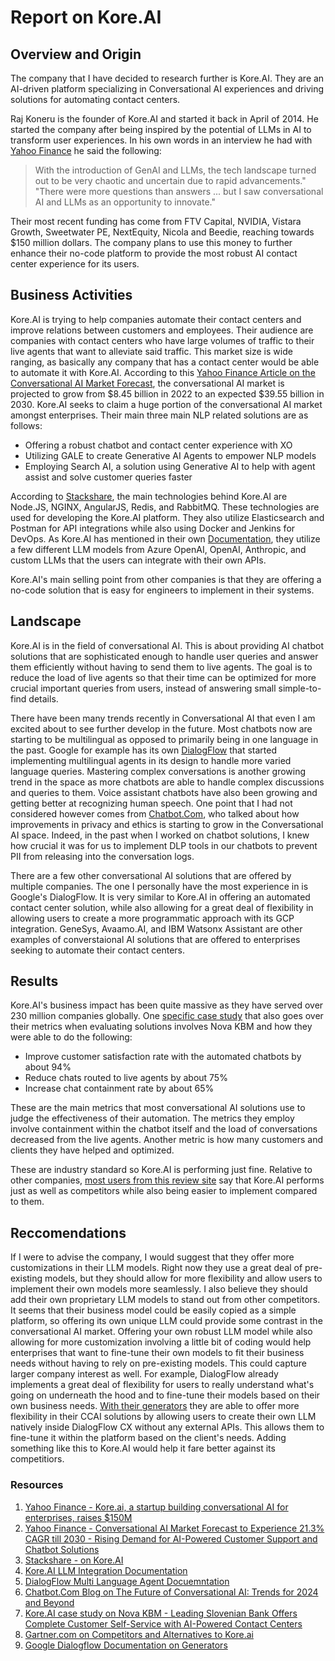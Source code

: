 # Report on Kore.AI

## Overview and Origin

The company that I have decided to research further is Kore.AI. They are an AI-driven platform specializing in Conversational AI experiences and driving solutions for automating contact centers.

Raj Koneru is the founder of Kore.AI and started it back in April of 2014. He started the company after being inspired by the potential of LLMs in AI to transform user experiences. In his own words in an interview he had with [Yahoo Finance](https://finance.yahoo.com/news/kore-ai-startup-building-conversational-120057028.html?guccounter=1) he said the following:

> With the introduction of GenAI and LLMs, the tech landscape turned out to be very chaotic and uncertain due to rapid advancements." "There were more questions than answers ... but I saw conversational AI and LLMs as an opportunity to innovate."

Their most recent funding has come from FTV Capital, NVIDIA, Vistara Growth, Sweetwater PE, NextEquity, Nicola and Beedie, reaching towards $150 million dollars. The company plans to use this money to further enhance their no-code platform to provide the most robust AI contact center experience for its users.

## Business Activities

Kore.AI is trying to help companies automate their contact centers and improve relations between customers and employees. Their audience are companies with contact centers who have large volumes of traffic to their live agents that want to alleviate said traffic. This market size is wide ranging, as basically any company that has a contact center would be able to automate it with Kore.AI. According to this [Yahoo Finance Article on the Conversational AI Market Forecast](https://finance.yahoo.com/news/conversational-ai-market-forecast-experience-103900663.html), the conversational AI market is projected to grow from $8.45 billion in 2022 to an expected $39.55 billion in 2030. Kore.AI seeks to claim a huge portion of the conversational AI market amongst enterprises. Their main three main NLP related solutions are as follows:

* Offering a robust chatbot and contact center experience with XO
* Utilizing GALE to create Generative AI Agents to empower NLP models
* Employing Search AI, a solution using Generative AI to help with agent assist and solve customer queries faster

According to [Stackshare](https://stackshare.io/kore-ai/kore-ai), the main technologies behind Kore.AI are Node.JS, NGINX, AngularJS, Redis, and RabbitMQ. These technologies are used for developing the Kore.AI platform. They also utilize Elasticsearch and Postman for API integrations while also using Docker and Jenkins for DevOps. As Kore.AI has mentioned in their own [Documentation](https://developer.kore.ai/docs/bots/nlp/llm-integration/), they utilize a few different LLM models from Azure OpenAI, OpenAI, Anthropic, and custom LLMs that the users can integrate with their own APIs.

Kore.AI's main selling point from other companies is that they are offering a no-code solution that is easy for engineers to implement in their systems.  

## Landscape

Kore.AI is in the field of conversational AI. This is about providing AI chatbot solutions that are sophisticated enough to handle user queries and answer them efficiently without having to send them to live agents. The goal is to reduce the load of live agents so that their time can be optimized for more crucial important queries from users, instead of answering small simple-to-find details.

There have been many trends recently in Conversational AI that even I am excited about to see further develop in the future. Most chatbots now are starting to be multilingual as opposed to primarily being in one language in the past. Google for example has its own [DialogFlow](https://cloud.google.com/dialogflow/es/docs/agents-multilingual) that started implementing multilingual agents in its design to handle more varied language queries. Mastering complex conversations is another growing trend in the space as more chatbots are able to handle complex discussions and queries to them. Voice assistant chatbots have also been growing and getting better at recognizing human speech. One point that I had not considered however comes from [Chatbot.Com](https://www.chatbot.com/blog/future-of-conversational-ai/), who talked about how improvements in privacy and ethics is starting to grow in the Conversational AI space. Indeed, in the past when I worked on chatbot solutions, I knew how crucial it was for us to implement DLP tools in our chatbots to prevent PII from releasing into the conversation logs.

There are a few other conversational AI solutions that are offered by multiple companies. The one I personally have the most experience in is Google's DialogFlow. It is very similar to Kore.AI in offering an automated contact center solution, while also allowing for a great deal of flexibility in allowing users to create a more programmatic approach with its GCP integration. GeneSys, Avaamo.AI, and IBM Watsonx Assistant are other examples of converstaional AI solutions that are offered to enterprises seeking to automate their contact centers.  

## Results

Kore.AI's business impact has been quite massive as they have served over 230 million companies globally. One [specific case study](https://info.kore.ai/leading-slovenian-bank-offers-seamless-customer-experience-with-ai-powered-contact-centers) that also goes over their metrics when evaluating solutions involves Nova KBM and how they were able to do the following:

* Improve customer satisfaction rate with the automated chatbots by about 94%
* Reduce chats routed to live agents by about 75%
* Increase chat containment rate by about 65%

These are the main metrics that most conversational AI solutions use to judge the effectiveness of their automation. The metrics they employ involve containment within the chatbot itself and the load of conversations decreased from the live agents. Another metric is how many customers and clients they have helped and optimized.

These are industry standard so Kore.AI is performing just fine. Relative to other companies, [most users from this review site](https://www.gartner.com/reviews/market/enterprise-conversational-ai-platforms/vendor/kore-ai/alternatives) say that Kore.AI performs just as well as competitors while also being easier to implement compared to them.

## Reccomendations

If I were to advise the company, I would suggest that they offer more customizations in their LLM models. Right now they use a great deal of pre-existing models, but they should allow for more flexibility and allow users to implement their own models more seamlessly. I also believe they should add their own proprietary LLM models to stand out from other competitors. It seems that their business model could be easily copied as a simple platform, so offering its own unique LLM could provide some contrast in the conversational AI market. Offering your own robust LLM model while also allowing for more customization involving a little bit of coding would help enterprises that want to fine-tune their own models to fit their business needs without having to rely on pre-existing models. This could capture larger company interest as well. For example, DialogFlow already implements a great deal of flexibility for users to really understand what's going on underneath the hood and to fine-tune their models based on their own business needs. [With their generators](https://cloud.google.com/dialogflow/cx/docs/concept/generative/generators) they are able to offer more flexibility in their CCAI solutions by allowing users to create their own LLM natively inside DialogFlow CX without any external APIs. This allows them to fine-tune it within the platform based on the client's needs. Adding something like this to Kore.AI would help it fare better against its competitiors.

### Resources

1. [Yahoo Finance - Kore.ai, a startup building conversational AI for enterprises, raises $150M](https://finance.yahoo.com/news/kore-ai-startup-building-conversational-120057028.html?guccounter=1)
2. [Yahoo Finance - Conversational AI Market Forecast to Experience 21.3% CAGR till 2030 - Rising Demand for AI-Powered Customer Support and Chatbot Solutions](https://finance.yahoo.com/news/conversational-ai-market-forecast-experience-103900663.html)
3. [Stackshare - on Kore.AI](https://stackshare.io/kore-ai/kore-ai)
4. [Kore.AI LLM Integration Documentation](https://developer.kore.ai/docs/bots/nlp/llm-integration/)
5. [DialogFlow Multi Language Agent Docuemntation](https://cloud.google.com/dialogflow/es/docs/agents-multilingual)
6. [Chatbot.Com Blog on The Future of Conversational AI: Trends for 2024 and Beyond](https://www.chatbot.com/blog/future-of-conversational-ai/)
7. [Kore.AI case study on Nova KBM - Leading Slovenian Bank Offers Complete Customer Self-Service with AI-Powered Contact Centers](https://info.kore.ai/leading-slovenian-bank-offers-seamless-customer-experience-with-ai-powered-contact-centers)
8. [Gartner.com on Competitors and Alternatives to Kore.ai](https://www.gartner.com/reviews/market/enterprise-conversational-ai-platforms/vendor/kore-ai/alternatives)
9. [Google Dialogflow Documentation on Generators](https://cloud.google.com/dialogflow/cx/docs/concept/generative/generators)

